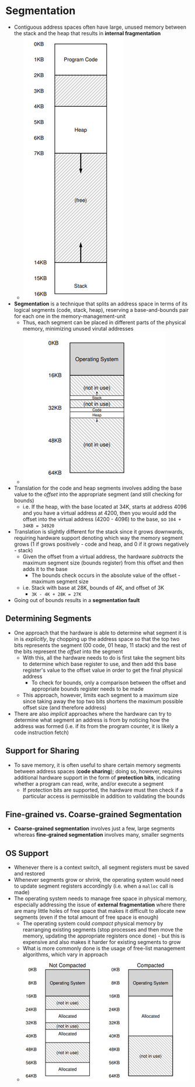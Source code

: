 # Segmentation
- Contiguous address spaces often have large, unused memory between the stack and the heap that results in **internal fragmentation**
    - ![Internal Fragmentation](../Images/internal_fragmentation.png)
- **Segmentation** is a technique that splits an address space in terms of its logical segments (code, stack, heap), reserving a base-and-bounds pair for each one in the memory-management-unit
    - Thus, each segment can be placed in different parts of the physical memory, minimizing unused virutal addresses
    - ![Segmentation](../Images/segmentation.png)
- Translation for the code and heap segments involves adding the base value to the *offset* into the appropriate segment (and still checking for bounds)
    - i.e. If the heap, with the base located at 34K, starts at address 4096 and you have a virtual address at 4200, then you would add the offset into the virtual address (4200 - 4096) to the base, so `104 + 34KB = 34920` 
- Translation is slightly different for the stack since it grows downwards, requiring hardware support denoting which way the memory segment grows (1 if grows positively - code and heap, and 0 if it grows negatively - stack)
    - Given the offset from a virtual address, the hardware *subtracts* the maximum segment size (bounds register) from this offset and then adds it to the base 
        - The bounds check occurs in the absolute value of the offset - maximum segment size
    - i.e. Stack with base at 28K, bounds of 4K, and offset of 3K
        - `3K - 4K + 28K = 27K`
- Going out of bounds results in a **segmentation fault**
## Determining Segments
- One approach that the hardware is able to determine what segment it is in is *explicitly*, by chopping up the address space so that the top two bits represents the segment (00 code, 01 heap, 11 stack) and the rest of the bits represent the *offset* into the segment
    - With this, all the hardware needs to do is first take the segment bits to determine which base register to use, and then add this base register's value to the offset value in order to get the final physical address
        - To check for bounds, only a comparison between the offset and appropriate bounds register needs to be made
    - This approach, however, limits each segment to a maximum size since taking away the top two bits shortens the maximum possible offset size (and therefore address)
- There are also *implicit* approaches where the hardware can try to determine what segment an address is from by noticing how the address was formed (i.e. if its from the program counter, it is likely a code instruction fetch)
## Support for Sharing
- To save memory, it is often useful to share certain memory segments between address spaces (**code sharing**); doing so, however, requires additional hardware support in the form of **protection bits**, indicating whether a program can read, write, and/or execute a segment
    - If protection bits are supported, the hardware must then check if a particular access is permissible in addition to validating the bounds
## Fine-grained vs. Coarse-grained Segmentation
- **Coarse-grained segmentation** involves just a few, large segments whereas **fine-grained segmentation** involves many, smaller segments
## OS Support
- Whenever there is a context switch, all segment registers must be saved and restored
- Whenever segments grow or shrink, the operating system would need to update segment registers accordingly (i.e. when a `malloc` call is made)
- The operating system needs to manage free space in physical memory, especially addressing the issue of **external fragmentation** where there are many little holes of free space that makes it difficult to allocate new segments (even if the total amount of free space is enough)
    - The operating system could *compact* physical memory by rearranging existing segments (stop processes and then move the memory, updating the appropriate registers once done) - but this is expensive and also makes it harder for existing segments to grow
    - What is more commonly done is the usage of free-list management algorithms, which vary in approach
    - ![Compact vs. Non-Compact](../Images/compact-non-compact.png)